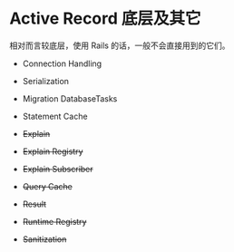 # Active Record 底层及其它

相对而言较底层，使用 Rails 的话，一般不会直接用到的它们。

- Connection Handling

- Serialization

- Migration DatabaseTasks

- Statement Cache

- ~~Explain~~

- ~~Explain Registry~~

- ~~Explain Subscriber~~

- ~~Query Cache~~

- ~~Result~~

- ~~Runtime Registry~~

- ~~Sanitization~~
